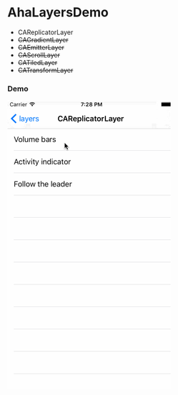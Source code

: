 # AhaLayersDemo
* CAReplicatorLayer
* ~~CAGradientLayer~~
* ~~CAEmitterLayer~~
* ~~CAScrollLayer~~
* ~~CATiledLayer~~
* ~~CATransformLayer~~

### Demo


   ![](demo.gif)